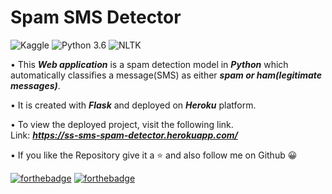 # Spam SMS Detector
![Kaggle](https://img.shields.io/badge/Dataset-Kaggle-blue.svg) ![Python 3.6](https://img.shields.io/badge/Python-3.6-brightgreen.svg) ![NLTK](https://img.shields.io/badge/Library-NLTK-orange.svg)

• This ***Web application*** is a spam detection model in ***Python*** which automatically classifies a message(SMS) as either ***spam or ham(legitimate messages)***. 

• It is created with ***Flask*** and deployed on ***Heroku*** platform.

• To view the deployed project, visit the following link.<br>
Link: ***https://ss-sms-spam-detector.herokuapp.com/***

• If you like the Repository give it a ⭐ and also follow me on Github 😀

[![forthebadge](https://forthebadge.com/images/badges/made-with-python.svg)](https://forthebadge.com) [![forthebadge](https://forthebadge.com/images/badges/built-with-love.svg)](https://forthebadge.com)
